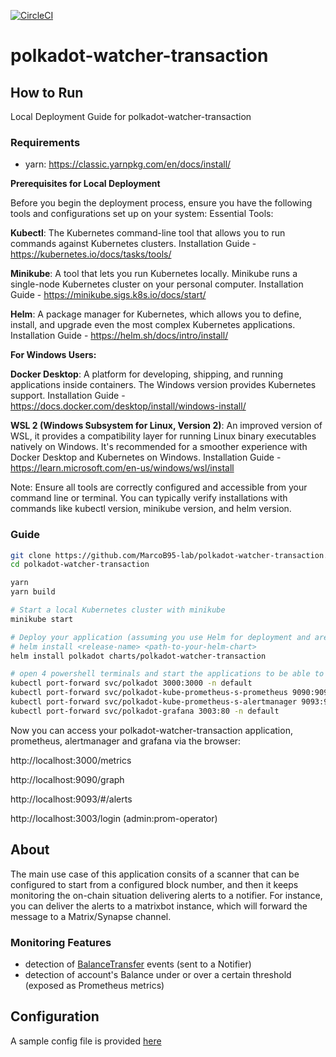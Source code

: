 [![CircleCI](https://circleci.com/gh/w3f/polkadot-watcher-transaction.svg?style=svg)](https://circleci.com/gh/w3f/polkadot-watcher-transaction)

# polkadot-watcher-transaction

## How to Run 

Local Deployment Guide for polkadot-watcher-transaction

### Requirements

- yarn: https://classic.yarnpkg.com/en/docs/install/

**Prerequisites for Local Deployment**

Before you begin the deployment process, ensure you have the following tools and configurations set up on your system:
Essential Tools:

**Kubectl**: The Kubernetes command-line tool that allows you to run commands against Kubernetes clusters.
        Installation Guide - https://kubernetes.io/docs/tasks/tools/

**Minikube**: A tool that lets you run Kubernetes locally. Minikube runs a single-node Kubernetes cluster on your personal computer.
        Installation Guide - https://minikube.sigs.k8s.io/docs/start/

**Helm**: A package manager for Kubernetes, which allows you to define, install, and upgrade even the most complex Kubernetes applications.
        Installation Guide - https://helm.sh/docs/intro/install/

**For Windows Users:**

**Docker Desktop**: A platform for developing, shipping, and running applications inside containers. The Windows version provides Kubernetes support.
        Installation Guide - https://docs.docker.com/desktop/install/windows-install/

**WSL 2 (Windows Subsystem for Linux, Version 2)**: An improved version of WSL, it provides a compatibility layer for running Linux binary executables natively on Windows.
        It's recommended for a smoother experience with Docker Desktop and Kubernetes on Windows.
        Installation Guide - https://learn.microsoft.com/en-us/windows/wsl/install

Note: Ensure all tools are correctly configured and accessible from your command line or terminal. You can typically verify installations with commands like kubectl version, minikube version, and helm version.

### Guide

```bash
git clone https://github.com/MarcoB95-lab/polkadot-watcher-transaction.git
cd polkadot-watcher-transaction

yarn
yarn build

# Start a local Kubernetes cluster with minikube
minikube start

# Deploy your application (assuming you use Helm for deployment and are in the directory "polkadot-watcher-transaction")
# helm install <release-name> <path-to-your-helm-chart>
helm install polkadot charts/polkadot-watcher-transaction

# open 4 powershell terminals and start the applications to be able to access them in the browser
kubectl port-forward svc/polkadot 3000:3000 -n default
kubectl port-forward svc/polkadot-kube-prometheus-s-prometheus 9090:9090 -n default
kubectl port-forward svc/polkadot-kube-prometheus-s-alertmanager 9093:9093 -n default
kubectl port-forward svc/polkadot-grafana 3003:80 -n default
```

Now you can access your polkadot-watcher-transaction application, prometheus, alertmanager and grafana via the browser:

http://localhost:3000/metrics

http://localhost:9090/graph

http://localhost:9093/#/alerts

http://localhost:3003/login (admin:prom-operator)

## About

The main use case of this application consits of a scanner that can be configured to start from a configured block number, and then it keeps monitoring the on-chain situation delivering alerts to a notifier. For instance, you can deliver the alerts to a matrixbot instance, which will forward the message to a Matrix/Synapse channel.

### Monitoring Features

- detection of [BalanceTransfer](https://polkadot.js.org/docs/substrate/events#transferaccountid32-accountid32-u128) events (sent to a Notifier)
- detection of account's Balance under or over a certain threshold (exposed as Prometheus metrics)

## Configuration

A sample config file is provided [here](/config/main.sample.yaml)

